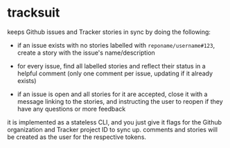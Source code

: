 # tracksuit

keeps Github issues and Tracker stories in sync by doing the following:

* if an issue exists with no stories labelled with `reponame/username#123`,
  create a story with the issue's name/description

* for every issue, find all labelled stories and reflect their status in a
  helpful comment (only one comment per issue, updating if it already exists)

* if an issue is open and all stories for it are accepted, close it with a
  message linking to the stories, and instructing the user to reopen if they
  have any questions or more feedback

it is implemented as a stateless CLI, and you just give it flags for the Github
organization and Tracker project ID to sync up. comments and stories will be
created as the user for the respective tokens.
